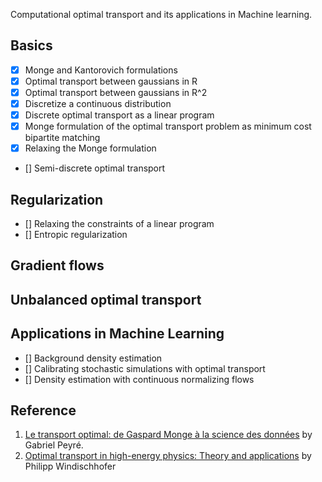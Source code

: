 Computational optimal transport and its applications in Machine learning.

## Basics
- [x] Monge and Kantorovich formulations
- [x] Optimal transport between gaussians in R
- [x] Optimal transport between gaussians in R^2
- [x] Discretize a continuous distribution
- [x] Discrete optimal transport as a linear program
- [x] Monge formulation of the optimal transport problem as minimum cost bipartite matching
- [x] Relaxing the Monge formulation
- [] Semi-discrete optimal transport

## Regularization
- [] Relaxing the constraints of a linear program
- [] Entropic regularization

## Gradient flows

## Unbalanced optimal transport

## Applications in Machine Learning
- [] Background density estimation
- [] Calibrating stochastic simulations with optimal transport
- [] Density estimation with continuous normalizing flows

## Reference
1. [Le transport optimal: de Gaspard Monge à la science des données](https://speakerdeck.com/gpeyre/le-transport-optimal-de-gaspard-monge-a-la-science-des-donnees) by Gabriel Peyré.
2. [Optimal transport in high-energy physics: Theory and applications](https://indico.cern.ch/event/1203474/) by Philipp Windischhofer
